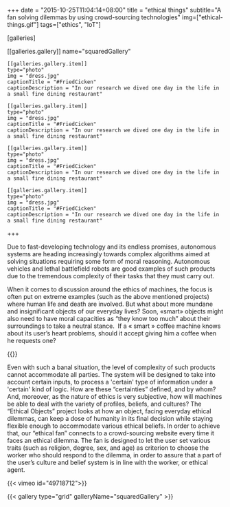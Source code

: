 +++
date = "2015-10-25T11:04:14+08:00"
title = "ethical things"
subtitle="A fan solving dilemmas by using crowd-sourcing technologies"
img=["ethical-things.gif"]
tags=["ethics", "IoT"]

  [galleries]

  [[galleries.gallery]]
    name="squaredGallery"

    [[galleries.gallery.item]]
    type="photo"
    img = "dress.jpg"
    captionTitle = "#FriedCicken"
    captionDescription = "In our research we dived one day in the life in a small fine dining restaurant"

    [[galleries.gallery.item]]
    type="photo"
    img = "dress.jpg"
    captionTitle = "#FriedCicken"
    captionDescription = "In our research we dived one day in the life in a small fine dining restaurant"

    [[galleries.gallery.item]]
    type="photo"
    img = "dress.jpg"
    captionTitle = "#FriedCicken"
    captionDescription = "In our research we dived one day in the life in a small fine dining restaurant"

    [[galleries.gallery.item]]
    type="photo"
    img = "dress.jpg"
    captionTitle = "#FriedCicken"
    captionDescription = "In our research we dived one day in the life in a small fine dining restaurant"
+++

Due to fast-developing technology and its endless promises, autonomous systems are heading increasingly towards complex algorithms aimed at solving situations requiring some form of moral reasoning. Autonomous vehicles and lethal battlefield robots are good examples of such products due to the tremendous complexity of their tasks that they must carry out.

When it comes to discussion around the ethics of machines, the focus is often put on extreme examples (such as the above mentioned projects) where human life and death are involved. But what about more mundane and insignificant objects of our everyday lives? Soon, «smart» objects might also need to have moral capacities as “they know too much” about their surroundings to take a neutral stance.  If a « smart » coffee machine knows about its user’s heart problems, should it accept giving him a coffee when he requests one?


{{<image img="dress.jpg">}}

Even with such a banal situation, the level of complexity of such products cannot accommodate all parties. The system will be designed to take into account certain inputs, to process a 'certain' type of information under a 'certain' kind of logic. How are these “certainties” defined, and by whom? And, moreover, as the nature of ethics is very subjective, how will machines be able to deal with the variety of profiles, beliefs, and cultures?
The “Ethical Objects” project looks at how an object, facing everyday ethical dilemmas, can keep a dose of humanity in its final decision while staying flexible enough to accommodate various ethical beliefs.
In order to achieve that, our “ethical fan” connects to a crowd-sourcing website every time it faces an ethical dilemma. The fan is designed to let the user set various traits (such as religion, degree, sex, and age) as criterion to choose the worker who should respond to the dilemma, in order to assure that a part of the user’s culture and belief system is in line with the worker, or ethical agent.

{{< vimeo id="49718712">}}


{{< gallery type="grid" galleryName="squaredGallery" >}}

